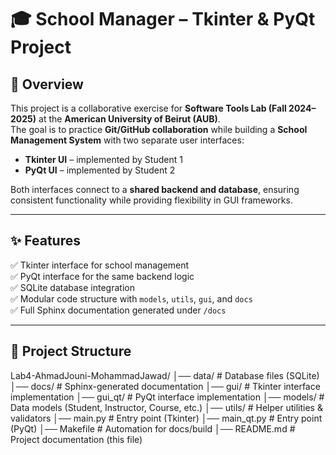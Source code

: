 # 🎓 School Manager – Tkinter & PyQt Project  

## 📖 Overview  
This project is a collaborative exercise for **Software Tools Lab (Fall 2024–2025)** at the **American University of Beirut (AUB)**.  
The goal is to practice **Git/GitHub collaboration** while building a **School Management System** with two separate user interfaces:  

- **Tkinter UI** – implemented by Student 1  
- **PyQt UI** – implemented by Student 2  

Both interfaces connect to a **shared backend and database**, ensuring consistent functionality while providing flexibility in GUI frameworks.  

---

## ✨ Features  
✅ Tkinter interface for school management  
✅ PyQt interface for the same backend logic  
✅ SQLite database integration  
✅ Modular code structure with `models`, `utils`, `gui`, and `docs`  
✅ Full Sphinx documentation generated under `/docs`  

---

## 📂 Project Structure  
Lab4-AhmadJouni-MohammadJawad/
│── data/ # Database files (SQLite)
│── docs/ # Sphinx-generated documentation
│── gui/ # Tkinter interface implementation
│── gui_qt/ # PyQt interface implementation
│── models/ # Data models (Student, Instructor, Course, etc.)
│── utils/ # Helper utilities & validators
│── main.py # Entry point (Tkinter)
│── main_qt.py # Entry point (PyQt)
│── Makefile # Automation for docs/build
│── README.md # Project documentation (this file)
